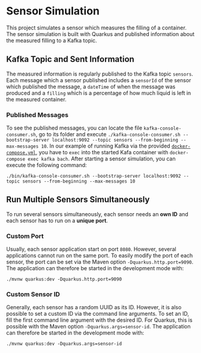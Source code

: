 # Sensor Simulation

This project simulates a sensor which measures the filling of a container. The sensor simulation is built with Quarkus 
and published information about the measured filling to a Kafka topic.

## Kafka Topic and Sent Information

The measured information is regularly published to the Kafka topic `sensors`. Each message which a sensor published 
includes a `sensorId` of the sensor which published the message, a `dateTime` of when the message was produced and a 
`filling` which is a percentage of how much liquid is left in the measured container.

### Published Messages

To see the published messages, you can locate the file `kafka-console-consumer.sh`, go to its folder and execute 
`./kafka-console-consumer.sh --bootstrap-server localhost:9092 --topic sensors --from-beginning --max-messages 10`. In 
our example of running Kafka via the provided [`docker-compose.yml`](../infrastructure/docker-compose.yml), you have to 
`exec` into the started Kafa container with `docker-compose exec kafka bach`. After starting a sensor simulation, you 
can execute the following command:

```shell script
./bin/kafka-console-consumer.sh --bootstrap-server localhost:9092 --topic sensors --from-beginning --max-messages 10
```

## Run Multiple Sensors Simultaneously

To run several sensors simultaneously, each sensor needs an **own ID** and each sensor has to run on a **unique port**.

### Custom Port

Usually, each sensor application start on port `8080`. However, several applications cannot run on the same port. To 
easily modify the port of each sensor, the port can be set via the Maven option `-Dquarkus.http.port=9090`. The 
application can therefore be started in the development mode with:

```shell script
./mvnw quarkus:dev -Dquarkus.http.port=9090
```

### Custom Sensor ID

Generally, each sensor has a random UUID as its ID. However, it is also possible to set a custom ID via the command line
arguments. To set an ID, fill the first command line argument with the desired ID. For Quarkus, this is possible with
the Maven option `-Dquarkus.args=sensor-id`. The application can therefore be started in the development mode with:

```shell script
./mvnw quarkus:dev -Dquarkus.args=sensor-id
```

[comment]: <> (## Running the application in dev mode)

[comment]: <> (You can run your application in dev mode that enables live coding using:)

[comment]: <> (```shell script)

[comment]: <> (./mvnw compile quarkus:dev)

[comment]: <> (```)

[comment]: <> (> **_NOTE:_**  Quarkus now ships with a Dev UI, which is available in dev mode only at http://localhost:8080/q/dev/.)

[comment]: <> (## Packaging and running the application)

[comment]: <> (The application can be packaged using:)

[comment]: <> (```shell script)

[comment]: <> (./mvnw package)

[comment]: <> (```)

[comment]: <> (It produces the `quarkus-run.jar` file in the `target/quarkus-app/` directory. Be aware that it’s not an _über-jar_ as)

[comment]: <> (the dependencies are copied into the `target/quarkus-app/lib/` directory.)

[comment]: <> (If you want to build an _über-jar_, execute the following command:)

[comment]: <> (```shell script)

[comment]: <> (./mvnw package -Dquarkus.package.type=uber-jar)

[comment]: <> (```)

[comment]: <> (The application is now runnable using `java -jar target/quarkus-app/quarkus-run.jar`.)

[comment]: <> (## Creating a native executable)

[comment]: <> (You can create a native executable using:)

[comment]: <> (```shell script)

[comment]: <> (./mvnw package -Pnative)

[comment]: <> (```)

[comment]: <> (Or, if you don't have GraalVM installed, you can run the native executable build in a container using:)

[comment]: <> (```shell script)

[comment]: <> (./mvnw package -Pnative -Dquarkus.native.container-build=true)

[comment]: <> (```)

[comment]: <> (You can then execute your native executable with: `./target/sensor-1.0-SNAPSHOT-runner`)

[comment]: <> (If you want to learn more about building native executables, please consult https://quarkus.io/guides/maven-tooling.html)

[comment]: <> (.)
